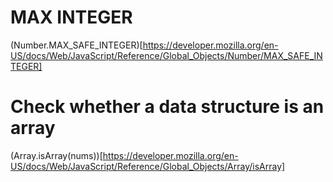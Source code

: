 # MAX INTEGER
(Number.MAX_SAFE_INTEGER)[https://developer.mozilla.org/en-US/docs/Web/JavaScript/Reference/Global_Objects/Number/MAX_SAFE_INTEGER]

# Check whether a data structure is an array
(Array.isArray(nums))[https://developer.mozilla.org/en-US/docs/Web/JavaScript/Reference/Global_Objects/Array/isArray]

